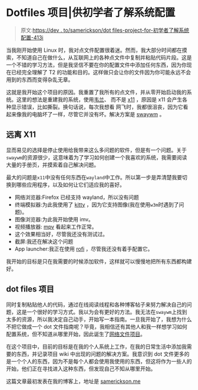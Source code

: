 # Dotfiles 项目|供初学者了解系统配置

> 原文:[https://dev . to/samerickson/dot files-project-for-初学者了解系统配置-413i](https://dev.to/samerickson/dotfiles-project-for-beginners-to-learn-about-system-configuration-413i)

当我刚开始使用 Linux 时，我对点文件配置很着迷。然而，我大部分时间都在摸索，不知道自己在做什么，从互联网上的各种点文件中复制并粘贴代码片段。这是一个不错的学习方法，但是我坚信不要在你的配置文件中添加任何东西，因为你现在已经完全理解了 T2 的功能和目的。这样做只会让你的文件因为你可能永远不会用到的东西而变得杂乱无章。

这就是我开始这个项目的原因。我重置了我所有的点文件，并从零开始启动我的系统。这里的想法是重建我的系统，使用[韦兰](https://wiki.archlinux.org/index.php/Wayland)、
而不是 [x11](https://wiki.archlinux.org/index.php/Xorg) ，原因是 x11 会产生各种显示错误，比如撕裂。换句话说，每次我想看
网飞时，我都很沮丧，因为它看起来像我的电脑坏了一样，尽管它并没有坏。解决方案是 [swaywm](https://swaywm.org/) 。

## [](#moving-away-from-x11)远离 X11

显而易见的选择是停止使用给我带来这么多问题的软件，但是有一个问题。关于`swaywm`的资源很少，这意味着为了学习如何创建一个我喜欢的系统，我需要阅读大量的手册页，并摸索着自己解决问题。

最大的问题是`x11`中没有任何东西在`wayland`中工作。所以第一步是弄清楚我要切换到哪些应用程序，以及如何让它们适应我的喜好。

*   网络浏览器:Firefox 已经支持 wayland，所以没有问题
*   终端模拟器:为此我使用了 [kitty](https://github.com/kovidgoyal/kitty) ，因为它支持图像(我在使用`w3m`时遇到了问题)。
*   图像浏览器:为此我开始使用 imv。
*   视频播放器: [mpv](https://github.com/mpv-player/mpv) 看起来工作正常。
*   这个效果相当好，尽管我还没有测试过。
*   截屏:我还在解决这个问题
*   App launcher:我正在使用 [rofi](https://github.com/davatorium/rofi) ，尽管我还没有着手配置它。

我开始的目标是只在我需要的时候添加软件，这样就可以慢慢地把所有东西都构建好。

## dot files 项目

同时复制粘贴他人的代码，通过在线阅读线程和各种博客帖子来努力解决自己的问题，这是一个很好的学习方式。我以为会有更好的方法。我无法在`swaywm`上找到太多的资源，所以我决定自己动手，开始写一本指南。一旦我开始了，我想为什么不把它做成一个 dot 文件指南呢？毕竟，我相信还有其他人和我一样想学习如何配置系统，但不知道从哪里开始，因此诞生了[网络文件项目](https://github.com/samerickson/dotfiles)。

在这个项目中，目前的目标是在我的个人系统上工作，在我的日常生活中添加我需要的东西，并记录项目 wiki 中出现的问题的解决方案。我意识到 dot 文件更多的是一个个人的东西，因为不是每个人都会使用我使用的东西，但这将作为一些人的开始，他们正在寻找进入这种东西，但发现自己不知从哪里开始。

这篇文章最初发表在我的博客上，地址是 [samerickson.me](https://samerickson.me)